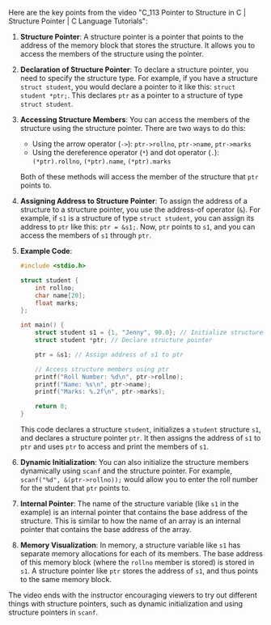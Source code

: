 Here are the key points from the video "C_113 Pointer to Structure in C | Structure Pointer | C Language Tutorials":

1. **Structure Pointer**: A structure pointer is a pointer that points to the address of the memory block that stores the structure. It allows you to access the members of the structure using the pointer.

2. **Declaration of Structure Pointer**: To declare a structure pointer, you need to specify the structure type. For example, if you have a structure `struct student`, you would declare a pointer to it like this: `struct student *ptr;`. This declares `ptr` as a pointer to a structure of type `struct student`.

3. **Accessing Structure Members**: You can access the members of the structure using the structure pointer. There are two ways to do this:

    - Using the arrow operator (`->`): `ptr->rollno`, `ptr->name`, `ptr->marks`
    - Using the dereference operator (`*`) and dot operator (`.`): `(*ptr).rollno`, `(*ptr).name`, `(*ptr).marks`

    Both of these methods will access the member of the structure that `ptr` points to.

4. **Assigning Address to Structure Pointer**: To assign the address of a structure to a structure pointer, you use the address-of operator (`&`). For example, if `s1` is a structure of type `struct student`, you can assign its address to `ptr` like this: `ptr = &s1;`. Now, `ptr` points to `s1`, and you can access the members of `s1` through `ptr`.

5. **Example Code**:

    ```c
    #include <stdio.h>

    struct student {
        int rollno;
        char name[20];
        float marks;
    };

    int main() {
        struct student s1 = {1, "Jenny", 90.0}; // Initialize structure
        struct student *ptr; // Declare structure pointer

        ptr = &s1; // Assign address of s1 to ptr

        // Access structure members using ptr
        printf("Roll Number: %d\n", ptr->rollno);
        printf("Name: %s\n", ptr->name);
        printf("Marks: %.2f\n", ptr->marks);

        return 0;
    }
    ```

    This code declares a structure `student`, initializes a `student` structure `s1`, and declares a structure pointer `ptr`. It then assigns the address of `s1` to `ptr` and uses `ptr` to access and print the members of `s1`.

6. **Dynamic Initialization**: You can also initialize the structure members dynamically using `scanf` and the structure pointer. For example, `scanf("%d", &(ptr->rollno));` would allow you to enter the roll number for the student that `ptr` points to.

7. **Internal Pointer**: The name of the structure variable (like `s1` in the example) is an internal pointer that contains the base address of the structure. This is similar to how the name of an array is an internal pointer that contains the base address of the array.

8. **Memory Visualization**: In memory, a structure variable like `s1` has separate memory allocations for each of its members. The base address of this memory block (where the `rollno` member is stored) is stored in `s1`. A structure pointer like `ptr` stores the address of `s1`, and thus points to the same memory block.

The video ends with the instructor encouraging viewers to try out different things with structure pointers, such as dynamic initialization and using structure pointers in `scanf`.